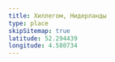 ```yaml
---
title: Хиллегом, Нидерланды
type: place
skipSitemap: true
latitude: 52.294439
longitude: 4.580734
---
```

